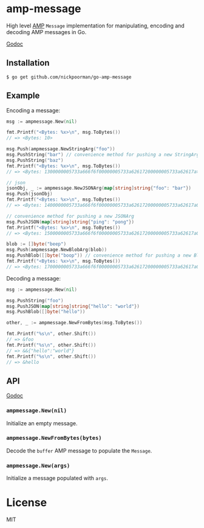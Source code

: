 # amp-message

  High level [AMP](https://github.com/nickpoorman/go-amp) `Message` implementation for manipulating, encoding and decoding AMP messages in Go.

  [Godoc](https://godoc.org/github.com/nickpoorman/go-amp-message)

## Installation

```
$ go get github.com/nickpoorman/go-amp-message
```

## Example

  Encoding a message:

```go
msg := ampmessage.New(nil)

fmt.Printf("<Bytes: %x>\n", msg.ToBytes())
// => <Bytes: 10>

msg.Push(ampmessage.NewStringArg("foo"))
msg.PushString("bar") // convenience method for pushing a new StringArg
msg.PushString("baz")
fmt.Printf("<Bytes: %x>\n", msg.ToBytes())
// => <Bytes: 1300000005733a666f6f00000005733a62617200000005733a62617a>

// json
jsonObj, _ := ampmessage.NewJSONArg(map[string]string{"foo": "bar"})
msg.Push(jsonObj)
fmt.Printf("<Bytes: %x>\n", msg.ToBytes())
// => <Bytes: 1400000005733a666f6f00000005733a62617200000005733a62617a0000000f6a3a7b22666f6f223a22626172227d>

// convenience method for pushing a new JSONArg
msg.PushJSON(map[string]string{"ping": "pong"})
fmt.Printf("<Bytes: %x>\n", msg.ToBytes())
// => <Bytes: 1500000005733a666f6f00000005733a62617200000005733a62617a0000000f6a3a7b22666f6f223a22626172227d000000116a3a7b2270696e67223a22706f6e67227d>

blob := []byte("beep")
msg.Push(ampmessage.NewBlobArg(blob))
msg.PushBlob([]byte("boop")) // convenience method for pushing a new BlobArg
fmt.Printf("<Bytes: %x>\n", msg.ToBytes())
// => <Bytes: 1700000005733a666f6f00000005733a62617200000005733a62617a0000000f6a3a7b22666f6f223a22626172227d000000116a3a7b2270696e67223a22706f6e67 ... >
```

  Decoding a message:

```go
msg := ampmessage.New(nil)

msg.PushString("foo")
msg.PushJSON(map[string]string{"hello": "world"})
msg.PushBlob([]byte("hello"))

other, _ := ampmessage.NewFromBytes(msg.ToBytes())

fmt.Printf("%s\n", other.Shift())
// => &foo
fmt.Printf("%s\n", other.Shift())
// => &&{"hello":"world"}
fmt.Printf("%s\n", other.Shift())
// => &hello
```

## API

[Godoc](https://godoc.org/github.com/nickpoorman/go-amp-message)

### `ampmessage.New(nil)`

  Initialize an empty message.

### `ampmessage.NewFromBytes(bytes)`

  Decode the `buffer` AMP message to populate the `Message`.

### `ampmessage.New(args)`

  Initialize a message populated with `args`.

# License

  MIT
